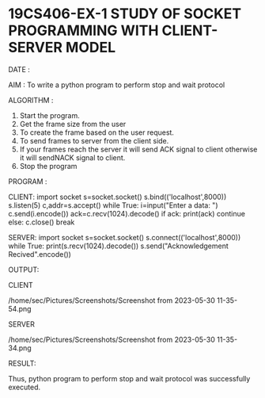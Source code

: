 # 19CS406-EX-1 STUDY OF SOCKET PROGRAMMING WITH CLIENT-SERVER MODEL

DATE :

AIM :
      To write a python program to perform stop and wait protocol

ALGORITHM :
1. Start the program.
2. Get the frame size from the user
3. To create the frame based on the user request.
4. To send frames to server from the client side.
5. If your frames reach the server it will send ACK signal to client
otherwise it will sendNACK signal to client.
6. Stop the program

PROGRAM :

CLIENT:
import socket
s=socket.socket()
s.bind(('localhost',8000))
s.listen(5)
c,addr=s.accept()
while True:
  i=input("Enter a data: ")
  c.send(i.encode())
  ack=c.recv(1024).decode()
  if ack:
      print(ack)
      continue
  else:
      c.close()
      break

SERVER:
import socket
s=socket.socket()
s.connect(('localhost',8000))
while True:
  print(s.recv(1024).decode())
  s.send("Acknowledgement Recived".encode())


OUTPUT:

CLIENT

/home/sec/Pictures/Screenshots/Screenshot from 2023-05-30 11-35-54.png

SERVER

/home/sec/Pictures/Screenshots/Screenshot from 2023-05-30 11-35-34.png

RESULT:

   Thus, python program to perform stop and wait protocol was successfully executed.
